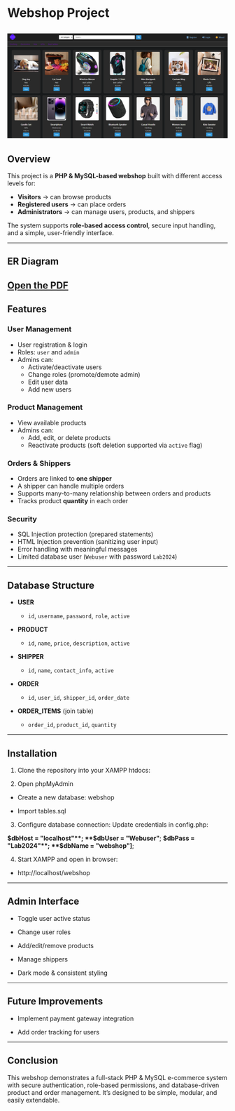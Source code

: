 # Webshop Project
![Alt text](webshop.png)
---
##  Overview
This project is a **PHP & MySQL-based webshop** built with different access levels for:
- **Visitors** → can browse products
- **Registered users** → can place orders
- **Administrators** → can manage users, products, and shippers  

The system supports **role-based access control**, secure input handling, and a simple, user-friendly interface.

---
## ER Diagram
[Open the PDF](ER-diagram.pdf)
---
##  Features

###  User Management
- User registration & login  
- Roles: `user` and `admin`  
- Admins can:
  - Activate/deactivate users  
  - Change roles (promote/demote admin)  
  - Edit user data  
  - Add new users  

###  Product Management
- View available products  
- Admins can:
  - Add, edit, or delete products  
  - Reactivate products (soft deletion supported via `active` flag)  

###  Orders & Shippers
- Orders are linked to **one shipper**  
- A shipper can handle multiple orders  
- Supports many-to-many relationship between orders and products  
- Tracks product **quantity** in each order  

###  Security
- SQL Injection protection (prepared statements)  
- HTML Injection prevention (sanitizing user input)  
- Error handling with meaningful messages  
- Limited database user (`Webuser` with password `Lab2024`)  

---

##  Database Structure

- **USER**
  - `id`, `username`, `password`, `role`, `active`  

- **PRODUCT**
  - `id`, `name`, `price`, `description`, `active`  

- **SHIPPER**
  - `id`, `name`, `contact_info`, `active`  

- **ORDER**
  - `id`, `user_id`, `shipper_id`, `order_date`  

- **ORDER_ITEMS** (join table)
  - `order_id`, `product_id`, `quantity`  

---

##  Installation

1. Clone the repository into your XAMPP htdocs:

2. Open phpMyAdmin

- Create a new database: webshop

- Import tables.sql

3. Configure database connection:
Update credentials in config.php:

**$dbHost = "localhost"**;
**$dbUser = "Webuser"**;
**$dbPass = "Lab2024"**;
**$dbName = "webshop"]**;


4. Start XAMPP and open in browser:

- http://localhost/webshop
---
 ## Admin Interface

- Toggle user active status

- Change user roles

- Add/edit/remove products

- Manage shippers

- Dark mode & consistent styling
---
## Future Improvements

- Implement payment gateway integration

- Add order tracking for users
---
## Conclusion

This webshop demonstrates a full-stack PHP & MySQL e-commerce system with secure authentication, role-based permissions, and database-driven product and order management. It’s designed to be simple, modular, and easily extendable.
